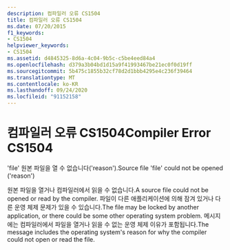 ```yaml
---
description: 컴파일러 오류 CS1504
title: 컴파일러 오류 CS1504
ms.date: 07/20/2015
f1_keywords:
- CS1504
helpviewer_keywords:
- CS1504
ms.assetid: d4845325-8d6a-4c04-9b5c-c5be4eed84a4
ms.openlocfilehash: d379a3b04bd1d15a9f41993467be21ec0f0d19ff
ms.sourcegitcommit: 5b475c1855b32cf78d2d1bbb4295e4c236f39464
ms.translationtype: MT
ms.contentlocale: ko-KR
ms.lasthandoff: 09/24/2020
ms.locfileid: "91152158"
---
```

# <a name="compiler-error-cs1504"></a><span data-ttu-id="52ea1-103">컴파일러 오류 CS1504</span><span class="sxs-lookup"><span data-stu-id="52ea1-103">Compiler Error CS1504</span></span>

<span data-ttu-id="52ea1-104">'file' 원본 파일을 열 수 없습니다('reason').</span><span class="sxs-lookup"><span data-stu-id="52ea1-104">Source file 'file' could not be opened ('reason')</span></span>  
  
 <span data-ttu-id="52ea1-105">원본 파일을 열거나 컴파일러에서 읽을 수 없습니다.</span><span class="sxs-lookup"><span data-stu-id="52ea1-105">A source file could not be opened or read by the compiler.</span></span> <span data-ttu-id="52ea1-106">파일이 다른 애플리케이션에 의해 잠겨 있거나 다른 운영 체제 문제가 있을 수 있습니다.</span><span class="sxs-lookup"><span data-stu-id="52ea1-106">The file may be locked by another application, or there could be some other operating system problem.</span></span> <span data-ttu-id="52ea1-107">메시지에는 컴파일러에서 파일을 열거나 읽을 수 없는 운영 체제 이유가 포함됩니다.</span><span class="sxs-lookup"><span data-stu-id="52ea1-107">The message includes the operating system's reason for why the compiler could not open or read the file.</span></span>
